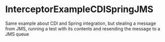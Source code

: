 # InterceptorExampleCDISpringJMS
Same example about CDI and Spring integration, but stealing a message from JMS, running a test with its contents and resending the message to a JMS queue
